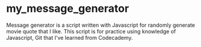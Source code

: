 # my_message_generator

Message generator is a script written with Javascript for randomly generate movie quote that I like.
This script is for practice using knowledge of Javascript, Git that I've learned from Codecademy.
